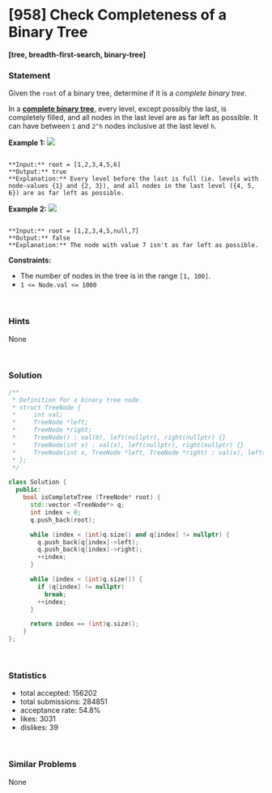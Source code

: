 # [958] Check Completeness of a Binary Tree

**[tree, breadth-first-search, binary-tree]**

### Statement

Given the `root` of a binary tree, determine if it is a *complete binary tree*.

In a **[complete binary tree](http://en.wikipedia.org/wiki/Binary_tree#Types_of_binary_trees)**, every level, except possibly the last, is completely filled, and all nodes in the last level are as far left as possible. It can have between `1` and `2^h` nodes inclusive at the last level `h`.


**Example 1:**
![](https://assets.leetcode.com/uploads/2018/12/15/complete-binary-tree-1.png)

```

**Input:** root = [1,2,3,4,5,6]
**Output:** true
**Explanation:** Every level before the last is full (ie. levels with node-values {1} and {2, 3}), and all nodes in the last level ({4, 5, 6}) are as far left as possible.

```

**Example 2:**
![](https://assets.leetcode.com/uploads/2018/12/15/complete-binary-tree-2.png)

```

**Input:** root = [1,2,3,4,5,null,7]
**Output:** false
**Explanation:** The node with value 7 isn't as far left as possible.

```

**Constraints:**
* The number of nodes in the tree is in the range `[1, 100]`.
* `1 <= Node.val <= 1000`


<br />

### Hints

None

<br />

### Solution

```cpp
/**
 * Definition for a binary tree node.
 * struct TreeNode {
 *     int val;
 *     TreeNode *left;
 *     TreeNode *right;
 *     TreeNode() : val(0), left(nullptr), right(nullptr) {}
 *     TreeNode(int x) : val(x), left(nullptr), right(nullptr) {}
 *     TreeNode(int x, TreeNode *left, TreeNode *right) : val(x), left(left), right(right) {}
 * };
 */

class Solution {
  public:
    bool isCompleteTree (TreeNode* root) {
      std::vector <TreeNode*> q;
      int index = 0;
      q.push_back(root);

      while (index < (int)q.size() and q[index] != nullptr) {
        q.push_back(q[index]->left);
        q.push_back(q[index]->right);
        ++index;
      }

      while (index < (int)q.size()) {
        if (q[index] != nullptr)
          break;
        ++index;
      }

      return index == (int)q.size();
    }
};
```

<br />

### Statistics

- total accepted: 156202
- total submissions: 284851
- acceptance rate: 54.8%
- likes: 3031
- dislikes: 39

<br />

### Similar Problems

None
